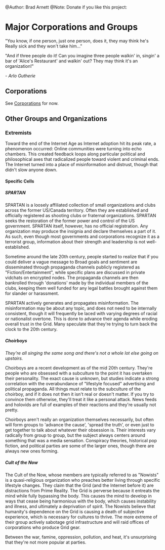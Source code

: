 @Author: Brad Arnett
@Note: Donate if you like this project:

# Major Corporations and Groups

"You know, if one person, just one person, does it, they may think he's 
Really sick and they won't take him..."

"And if three people do it! Can you imagine three people walkin' in, singin' a bar of 'Alice's Restaurant' and walkin' out? They may think it's an organization!"

*- Arlo Gutherie*

## Corporations

See [Corporations](corporations) for now.

## Other Groups and Organizations

### Extremists

Toward the end of the Internet Age as Internet adoption hit its peak rate, a phenomenon occurred:  Online communities were turning into echo chambers.  This created feedback loops along particular political and philosophical axes that radicalized people toward violent and criminal ends.  The Internet turned into a place of misinformation and distrust, though that didn't slow anyone down.

#### Specific Cells
##### SPARTAN

SPARTAN is a loosely affiliated collection of small organizations and clubs across the former US/Canada territory.  Often they are established and officially registered as shooting clubs or fraternal organizations.  SPARTAN seeks the restoration of the former power and control of the US government.  SPARTAN itself, however, has no official registration.  Any organization may produce the insignia and declare themselves a part of it.  As such, even though most governments and corporations recognize it as a terrorist group, information about their strength and leadership is not well-established.

Sometime around the late 20th century, people started to realize that if you could deliver a vague message to  Broad goals and sentiment are disseminated through propaganda channels publicly registered as "Fiction/Entertainment", while specific plans are discussed in private vidchats on encrypted nodes.  The propaganda channels are then bankrolled through 'donations' made by the individual members of the clubs, keeping them well funded for any legal battles brought against them for slander or harassment.

SPARTAN actively generates and propagates misinformation.  The misinformation may be about any topic, and does not need to be internally consistent, though it will frequently be laced with varying degrees of racial or nationalist overtone.  This is done to advance their agenda while eroding overall trust in the Grid.  Many speculate that they're trying to turn back the clock to the 20th century.

##### Choirboys

*They're all singing the same song and there's not a whole lot else going on upstairs.*

Choirboys are a recent development as of the mid 20th century.  They're people who are obsessed with a subculture to the point it has overtaken their personality.  The exact cause is unknown, but studies indicate a strong correlation with the overabundance of "lifestyle focused" advertising and political propaganda.  All things must relate to the subculture of the choirboy, and if it does not then it isn't real or doesn't matter.  If you try to convince them otherwise, they'll treat it like a personal attack.  News feeds and holovids are full of examples of their reactions and they're usually not pretty.

Choirboys aren't really an organization themselves necessarily, but often will form groups to 'advance the cause', 'spread the truth', or even just to get together to talk about whatever their obsession is.  Their interests vary radically from group to group, but the subject always centers around something that was a media sensation.  Conspiracy theories, historical pop fiction, and political parties are some of the larger ones, though there are always new ones forming.

##### Cult of the Now

The Cult of the Now, whose members are typically referred to as "Nowists" is a quasi-religious organization who preaches better living through specific lifestyle changes.  They claim that the Grid (and the Internet before it) are distractions from Prime Reality.  The Grid is perverse because it entreats the mind while fully bypassing the body.  This causes the mind to develop in ways that cease being harmonious with the body, which causes instability and illness, and ultimately a deprivation of spirit.  The Nowists believe that humanity's dependence on the Grid is causing a death of subjective experience, which is necessary for cultures to thrive.  The more extreme of their group actively sabotage grid infrastructure and will raid offices of corporations who produce Grid gear.

Between the war, famine, oppression, pollution, and heat, it's unsurprising that they're not more popular at parties.

